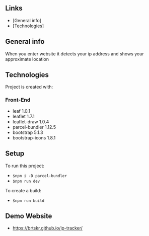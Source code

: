 ## Links
* [General info]
* [Technologies] 
## General info
When you enter website it detects your ip address and shows your approximate location

## Technologies
Project is created with:
### Front-End
* leaf 1.0.1
* leaflet 1.7.1
* leaflet-draw 1.0.4
* parcel-bundler 1.12.5
* bootstrap 5.1.3
* bootstrap-icons 1.8.1


## Setup
To run this project:
* ```$npm i -D parcel-bundler```
* ```$npm run dev```

To create a build:
* ```$npm run build```




## Demo Website
* https://brtskr.github.io/ip-tracker/
